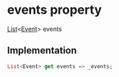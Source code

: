 


# events property









[List](https://api.flutter.dev/flutter/dart-core/List-class.html)&lt;[Event](../../models_events_event_model/Event-class.md)> events
  







## Implementation

```dart
List<Event> get events => _events;
```









